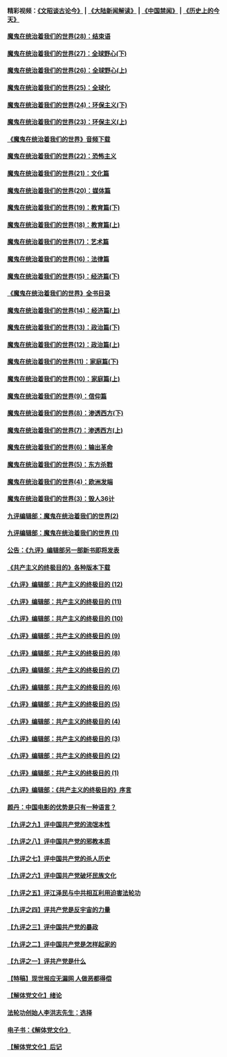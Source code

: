 #### 精彩视频：[《文昭谈古论今》](https://github.com/gfw-breaker/wenzhao/blob/master/README.md?t=01221830) | [《大陆新闻解读》](https://github.com/gfw-breaker/ntdtv-comedy/blob/master/README.md?t=01221830) | [《中国禁闻》](https://github.com/gfw-breaker/ntdtv-news/blob/master/README.md?t=01221830) | [《历史上的今天》](https://github.com/gfw-breaker/today-in-history/blob/master/README.md?t=01221830) 

#### [魔鬼在统治着我们的世界(28)：结束语](../pages/nsc422/n10936246.md?t=01221830) 

#### [魔鬼在统治着我们的世界(27)：全球野心(下)](../pages/nsc422/n10928319.md?t=01221830) 

#### [魔鬼在统治着我们的世界(26)：全球野心(上)](../pages/nsc422/n10900318.md?t=01221830) 

#### [魔鬼在统治着我们的世界(25)：全球化](../pages/nsc422/n10788205.md?t=01221830) 

#### [魔鬼在统治着我们的世界(24)：环保主义(下)](../pages/nsc422/n10695307.md?t=01221830) 

#### [魔鬼在统治着我们的世界(23)：环保主义(上)](../pages/nsc422/n10688613.md?t=01221830) 

#### [《魔鬼在统治着我们的世界》音频下载](../pages/nsc422/n10635553.md?t=01221830) 

#### [魔鬼在统治着我们的世界(22)：恐怖主义](../pages/nsc422/n10614727.md?t=01221830) 

#### [魔鬼在统治着我们的世界(21)：文化篇](../pages/nsc422/n10597706.md?t=01221830) 

#### [魔鬼在统治着我们的世界(20)：媒体篇](../pages/nsc422/n10586579.md?t=01221830) 

#### [魔鬼在统治着我们的世界(19)：教育篇(下)](../pages/nsc422/n10564808.md?t=01221830) 

#### [魔鬼在统治着我们的世界(18)：教育篇(上)](../pages/nsc422/n10526970.md?t=01221830) 

#### [魔鬼在统治着我们的世界(17)：艺术篇](../pages/nsc422/n10499093.md?t=01221830) 

#### [魔鬼在统治着我们的世界(16)：法律篇](../pages/nsc422/n10485969.md?t=01221830) 

#### [魔鬼在统治着我们的世界(15)：经济篇(下)](../pages/nsc422/n10469975.md?t=01221830) 

#### [《魔鬼在统治着我们的世界》全书目录](../pages/nsc422/n10464261.md?t=01221830) 

#### [魔鬼在统治着我们的世界(14)：经济篇(上)](../pages/nsc422/n10457370.md?t=01221830) 

#### [魔鬼在统治着我们的世界(13)：政治篇(下)](../pages/nsc422/n10448270.md?t=01221830) 

#### [魔鬼在统治着我们的世界(12)：政治篇(上)](../pages/nsc422/n10444576.md?t=01221830) 

#### [魔鬼在统治着我们的世界(11)：家庭篇(下)](../pages/nsc422/n10440961.md?t=01221830) 

#### [魔鬼在统治着我们的世界(10)：家庭篇(上)](../pages/nsc422/n10435448.md?t=01221830) 

#### [魔鬼在统治着我们的世界(9)：信仰篇](../pages/nsc422/n10432159.md?t=01221830) 

#### [魔鬼在统治着我们的世界(8)：渗透西方(下)](../pages/nsc422/n10429603.md?t=01221830) 

#### [魔鬼在统治着我们的世界(7)：渗透西方(上)](../pages/nsc422/n10426013.md?t=01221830) 

#### [魔鬼在统治着我们的世界(6)：输出革命](../pages/nsc422/n10421536.md?t=01221830) 

#### [魔鬼在统治着我们的世界(5)：东方杀戮](../pages/nsc422/n10417707.md?t=01221830) 

#### [魔鬼在统治着我们的世界(4)：欧洲发端](../pages/nsc422/n10414890.md?t=01221830) 

#### [魔鬼在统治着我们的世界(3)：毁人36计](../pages/nsc422/n10411583.md?t=01221830) 

#### [九评编辑部：魔鬼在统治着我们的世界(2)](../pages/nsc422/n10410036.md?t=01221830) 

#### [九评编辑部：魔鬼在统治着我们的世界 (1)](../pages/nsc422/n10406825.md?t=01221830) 

#### [公告：《九评》编辑部另一部新书即将发表](../pages/nsc422/n10405104.md?t=01221830) 

#### [《共产主义的终极目的》各种版本下载](../pages/nsc422/n10022138.md?t=01221830) 

#### [《九评》编辑部：共产主义的终极目的 (12)](../pages/nsc422/n9933272.md?t=01221830) 

#### [《九评》编辑部：共产主义的终极目的 (11)](../pages/nsc422/n9924973.md?t=01221830) 

#### [《九评》编辑部：共产主义的终极目的 (10)](../pages/nsc422/n9920883.md?t=01221830) 

#### [《九评》编辑部：共产主义的终极目的 (9)](../pages/nsc422/n9916363.md?t=01221830) 

#### [《九评》编辑部：共产主义的终极目的 (8)](../pages/nsc422/n9912488.md?t=01221830) 

#### [《九评》编辑部：共产主义的终极目的 (7)](../pages/nsc422/n9901176.md?t=01221830) 

#### [《九评》编辑部：共产主义的终极目的 (6)](../pages/nsc422/n9899359.md?t=01221830) 

#### [《九评》编辑部：共产主义的终极目的 (5)](../pages/nsc422/n9893174.md?t=01221830) 

#### [《九评》编辑部：共产主义的终极目的 (4)](../pages/nsc422/n9891246.md?t=01221830) 

#### [《九评》编辑部：共产主义的终极目的 (3)](../pages/nsc422/n9879879.md?t=01221830) 

#### [《九评》编辑部：共产主义的终极目的 (2)](../pages/nsc422/n9876205.md?t=01221830) 

#### [《九评》编辑部：共产主义的终极目的 (1)](../pages/nsc422/n9865857.md?t=01221830) 

#### [《九评》编辑部：《共产主义的终极目的》序言](../pages/nsc422/n9862666.md?t=01221830) 

#### [颜丹：中国电影的优势是只有一种语言？](../pages/nsc422/n9583062.md?t=01221830) 

#### [【九评之九】评中国共产党的流氓本性](../pages/nsc422/n737542.md?t=01221830) 

#### [【九评之八】评中国共产党的邪教本质](../pages/nsc422/n735942.md?t=01221830) 

#### [【九评之七】评中国共产党的杀人历史](../pages/nsc422/n733806.md?t=01221830) 

#### [【九评之六】评中国共产党破坏民族文化](../pages/nsc422/n731667.md?t=01221830) 

#### [【九评之五】评江泽民与中共相互利用迫害法轮功](../pages/nsc422/n730058.md?t=01221830) 

#### [【九评之四】评共产党是反宇宙的力量](../pages/nsc422/n727814.md?t=01221830) 

#### [【九评之三】评中国共产党的暴政](../pages/nsc422/n725597.md?t=01221830) 

#### [【九评之二】评中国共产党是怎样起家的](../pages/nsc422/n723946.md?t=01221830) 

#### [【九评之一】评共产党是什么](../pages/nsc422/n722529.md?t=01221830) 

#### [【特稿】现世报应无漏网 人做恶都得偿](../pages/nsc422/n4215167.md?t=01221830) 

#### [【解体党文化】绪论](../pages/nsc422/n1449356.md?t=01221830) 

#### [法轮功创始人李洪志先生：选择](../pages/nsc422/n3580738.md?t=01221830) 

#### [电子书：《解体党文化》](../pages/nsc422/n1573484.md?t=01221830) 

#### [【解体党文化】后记](../pages/nsc422/n1531999.md?t=01221830) 

